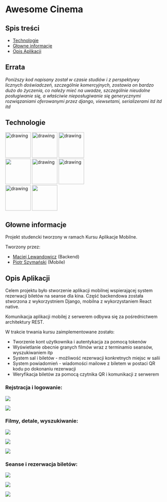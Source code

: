 # Awesome Cinema
## Spis treści
* [Technologie](#technologie)
* [Głowne informacje](#głowne-informacje)
* [Opis Aplikacji](#opis-aplikacji)


## Errata
*Poniższy kod napisany został w czasie studiów i z perspektywy licznych doświadczeń, szczególnie komercyjnych, zostawia on bardzo dużo do życzenia, co należy mieć na uwadze, szczególnie 
nieudolne posługiwanie się, a właściwie nieposługiwanie się generycznymi rozwiązaniami oferowanymi przez django, viewsetami, serializerami itd itd itd*
	

## Technologie
<img src="https://upload.wikimedia.org/wikipedia/commons/thumb/0/0a/Python.svg/768px-Python.svg.png" alt="drawing" height=80px/>
<img src="https://www.djangoproject.com/m/img/logos/django-logo-negative.png" alt="drawing" height=80px/>
<img src="https://miro.medium.com/proxy/1*N5Iep1wJY1iXgMzpHxzE8w.png" alt="drawing" height=80px/>
<br/>
<img src="https://upload.wikimedia.org/wikipedia/commons/thumb/2/29/Postgresql_elephant.svg/1200px-Postgresql_elephant.svg.png" height=80px/> 
<img src="https://tr3.cbsistatic.com/hub/i/r/2016/10/18/831f017c-ee68-4bd6-8a5c-ab31b4d35d6d/resize/1200x/1d727d94737ac8571d079efce9a035af/dockerhero.jpg" alt="drawing" height=80px/>
<img src="https://openwhisk.apache.org/images/deployments/logo-docker-compose-text.svg" alt="drawing" height=80px/> 
<br/>
<img src="https://resources.jetbrains.com/storage/products/pycharm/img/meta/pycharm_logo_300x300.png" alt="drawing" height=80px/> 

<img src="https://upload.wikimedia.org/wikipedia/commons/thumb/1/18/GitLab_Logo.svg/1108px-GitLab_Logo.svg.png" height=80px/> 



## Głowne informacje
Projekt studencki tworzony w ramach Kursu Aplikacje Mobilne.

Tworzony przez:
* [Maciej Lewandowicz](https://github.com/sasuke5055) (Backend)
* [Piotr Szymański](https://github.com/PitiMonster) (Mobile)


## Opis Aplikacji
Celem projektu było stworzenie aplikacji mobilnej wspierającej system rezerwacji biletów na seanse dla kina. 
Część backendowa została stworzona z wykorzystniem Django, mobilna z wykorzystaniem React native.

Komunikacja aplikacji mobilej z serwerem odbywa się za pośrednictwem architektury REST. 

W trakcie trwania kursu zaimplementowane zostało:
* Tworzenie kont użytkownika i autentykacja za pomocą tokenów
* Wyświetlanie obecnie granych filmów wraz z terminamio seansów, wyszukiwaniem itp
* System sal i biletów - możliwość rezerwacji konkretnych miejsc w salii
* System powiadomień - wiadomości mailowe z biletem w postaci QR kodu po dokonaniu rezerwacji
* Weryfikacja biletów za pomocą czytnika QR i komunikacji z serwerem


### Rejstracja i logowanie:

![](Docs/SS/s1.png)

![](Docs/SS/s2.png)

### Filmy, detale, wyszukiwanie:

![](Docs/SS/s3.png)

![](Docs/SS/s4.png)

![](Docs/SS/s5.png)

### Seanse i rezerwacja biletów:

![](Docs/SS/s6.png)

![](Docs/SS/s7.png)

![](Docs/SS/s8.png)



